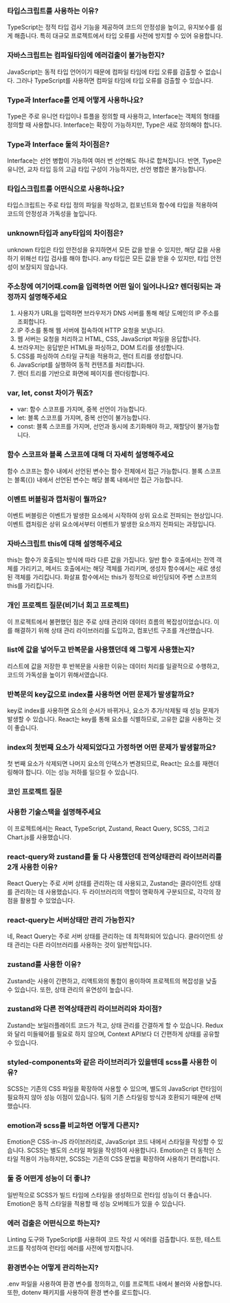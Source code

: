### 타입스크립트를 사용하는 이유?

TypeScript는 정적 타입 검사 기능을 제공하여 코드의 안정성을 높이고, 유지보수를 쉽게 해줍니다. 특히 대규모 프로젝트에서 타입 오류를 사전에 방지할 수 있어 유용합니다.

### 자바스크립트는 컴파일타임에 에러검출이 불가능한지?

JavaScript는 동적 타입 언어이기 때문에 컴파일 타임에 타입 오류를 검출할 수 없습니다. 그러나 TypeScript를 사용하면 컴파일 타임에 타입 오류를 검출할 수 있습니다.

### Type과 Interface를 언제 어떻게 사용하나요?

Type은 주로 유니언 타입이나 튜플을 정의할 때 사용하고, Interface는 객체의 형태를 정의할 때 사용합니다. Interface는 확장이 가능하지만, Type은 새로 정의해야 합니다.

### Type과 Interface 둘의 차이점은?

Interface는 선언 병합이 가능하여 여러 번 선언해도 하나로 합쳐집니다. 반면, Type은 유니언, 교차 타입 등의 고급 타입 구성이 가능하지만, 선언 병합은 불가능합니다.

### 타입스크립트를 어떤식으로 사용하나요?

타입스크립트는 주로 타입 정의 파일을 작성하고, 컴포넌트와 함수에 타입을 적용하여 코드의 안정성과 가독성을 높입니다.

### unknown타입과 any타입의 차이점은?

unknown 타입은 타입 안전성을 유지하면서 모든 값을 받을 수 있지만, 해당 값을 사용하기 위해선 타입 검사를 해야 합니다. any 타입은 모든 값을 받을 수 있지만, 타입 안전성이 보장되지 않습니다.

### 주소창에 여기어때.com을 입력하면 어떤 일이 일어나나요? 렌더링되는 과정까지 설명해주세요

1. 사용자가 URL을 입력하면 브라우저가 DNS 서버를 통해 해당 도메인의 IP 주소를 조회합니다.
2. IP 주소를 통해 웹 서버에 접속하여 HTTP 요청을 보냅니다.
3. 웹 서버는 요청을 처리하고 HTML, CSS, JavaScript 파일을 응답합니다.
4. 브라우저는 응답받은 HTML을 파싱하고, DOM 트리를 생성합니다.
5. CSS를 파싱하여 스타일 규칙을 적용하고, 렌더 트리를 생성합니다.
6. JavaScript를 실행하여 동적 컨텐츠를 처리합니다.
7. 렌더 트리를 기반으로 화면에 페이지를 렌더링합니다.

### var, let, const 차이가 뭐죠?

- var: 함수 스코프를 가지며, 중복 선언이 가능합니다.
- let: 블록 스코프를 가지며, 중복 선언이 불가능합니다.
- const: 블록 스코프를 가지며, 선언과 동시에 초기화해야 하고, 재할당이 불가능합니다.

### 함수 스코프와 블록 스코프에 대해 더 자세히 설명해주세요

함수 스코프는 함수 내에서 선언된 변수는 함수 전체에서 접근 가능합니다. 블록 스코프는 블록({}) 내에서 선언된 변수는 해당 블록 내에서만 접근 가능합니다.

### 이벤트 버블링과 캡처링이 뭘까요?

이벤트 버블링은 이벤트가 발생한 요소에서 시작하여 상위 요소로 전파되는 현상입니다. 이벤트 캡처링은 상위 요소에서부터 이벤트가 발생한 요소까지 전파되는 과정입니다.

### 자바스크립트 this에 대해 설명해주세요

this는 함수가 호출되는 방식에 따라 다른 값을 가집니다. 일반 함수 호출에서는 전역 객체를 가리키고, 메서드 호출에서는 해당 객체를 가리키며, 생성자 함수에서는 새로 생성된 객체를 가리킵니다. 화살표 함수에서는 this가 정적으로 바인딩되어 주변 스코프의 this를 가리킵니다.

### 개인 프로젝트 질문(비기너 회고 프로젝트)

이 프로젝트에서 불편했던 점은 주로 상태 관리와 데이터 흐름의 복잡성이었습니다. 이를 해결하기 위해 상태 관리 라이브러리를 도입하고, 컴포넌트 구조를 개선했습니다.

### list에 값을 넣어두고 반복문을 사용했던데 왜 그렇게 사용했는지?

리스트에 값을 저장한 후 반복문을 사용한 이유는 데이터 처리를 일괄적으로 수행하고, 코드의 가독성을 높이기 위해서였습니다.

### 반복문의 key값으로 index를 사용하면 어떤 문제가 발생할까요?

key로 index를 사용하면 요소의 순서가 바뀌거나, 요소가 추가/삭제될 때 성능 문제가 발생할 수 있습니다. React는 key를 통해 요소를 식별하므로, 고유한 값을 사용하는 것이 좋습니다.

### index의 첫번째 요소가 삭제되었다고 가정하면 어떤 문제가 발생할까요?

첫 번째 요소가 삭제되면 나머지 요소의 인덱스가 변경되므로, React는 요소를 재렌더링해야 합니다. 이는 성능 저하를 일으킬 수 있습니다.

### 코인 프로젝트 질문

### 사용한 기술스택을 설명해주세요

이 프로젝트에서는 React, TypeScript, Zustand, React Query, SCSS, 그리고 Chart.js를 사용했습니다.

### react-query와 zustand를 둘 다 사용했던데 전역상태관리 라이브러리를 2개 사용한 이유?

React Query는 주로 서버 상태를 관리하는 데 사용되고, Zustand는 클라이언트 상태를 관리하는 데 사용했습니다. 두 라이브러리의 역할이 명확하게 구분되므로, 각각의 장점을 활용할 수 있었습니다.

### react-query는 서버상태만 관리 가능한지?

네, React Query는 주로 서버 상태를 관리하는 데 최적화되어 있습니다. 클라이언트 상태 관리는 다른 라이브러리를 사용하는 것이 일반적입니다.

### zustand를 사용한 이유?

Zustand는 사용이 간편하고, 리액트와의 통합이 용이하여 프로젝트의 복잡성을 낮출 수 있습니다. 또한, 상태 관리의 유연성이 높습니다.

### zustand와 다른 전역상태관리 라이브러리와 차이점?

Zustand는 보일러플레이트 코드가 적고, 상태 관리를 간결하게 할 수 있습니다. Redux와 달리 미들웨어를 필요로 하지 않으며, Context API보다 더 간편하게 상태를 공유할 수 있습니다.

### styled-components와 같은 라이브러리가 있을텐데 scss를 사용한 이유?

SCSS는 기존의 CSS 파일을 확장하여 사용할 수 있으며, 별도의 JavaScript 런타임이 필요하지 않아 성능 이점이 있습니다. 팀의 기존 스타일링 방식과 호환되기 때문에 선택했습니다.

### emotion과 scss를 비교하면 어떻게 다른지?

Emotion은 CSS-in-JS 라이브러리로, JavaScript 코드 내에서 스타일을 작성할 수 있습니다. SCSS는 별도의 스타일 파일을 작성하여 사용합니다. Emotion은 더 동적인 스타일 적용이 가능하지만, SCSS는 기존의 CSS 문법을 확장하여 사용하기 편리합니다.

### 둘 중 어떤게 성능이 더 좋냐?

일반적으로 SCSS가 빌드 타임에 스타일을 생성하므로 런타임 성능이 더 좋습니다. Emotion은 동적 스타일을 적용할 때 성능 오버헤드가 있을 수 있습니다.

### 에러 검출은 어떤식으로 하는지?

Linting 도구와 TypeScript를 사용하여 코드 작성 시 에러를 검출합니다. 또한, 테스트 코드를 작성하여 런타임 에러를 사전에 방지합니다.

### 환경변수는 어떻게 관리하는지?

.env 파일을 사용하여 환경 변수를 정의하고, 이를 프로젝트 내에서 불러와 사용합니다. 또한, dotenv 패키지를 사용하여 환경 변수를 로드합니다.